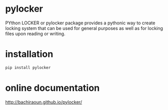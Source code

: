 # pylocker
PYthon LOCKER or pylocker package provides a pythonic way to create locking system that  can be used for general purposes as well as for locking files upon reading or writing.

# installation

```bash
pip install pylocker
```

# online documentation
http://bachiraoun.github.io/pylocker/

